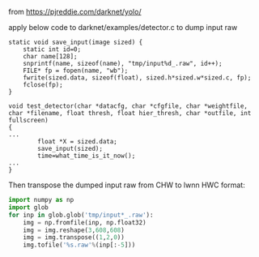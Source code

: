 
from https://pjreddie.com/darknet/yolo/

apply below code to darknet/examples/detector.c to dump input raw

```
static void save_input(image sized) {
	static int id=0;
	char name[128];
	snprintf(name, sizeof(name), "tmp/input%d_.raw", id++);
	FILE* fp = fopen(name, "wb");
	fwrite(sized.data, sizeof(float), sized.h*sized.w*sized.c, fp);
	fclose(fp);
}

void test_detector(char *datacfg, char *cfgfile, char *weightfile, char *filename, float thresh, float hier_thresh, char *outfile, int fullscreen)
{
...
        float *X = sized.data;
        save_input(sized);
        time=what_time_is_it_now();
...
}
```

Then transpose the dumped input raw from CHW to lwnn HWC format:

```python
import numpy as np
import glob
for inp in glob.glob('tmp/input*_.raw'):
    img = np.fromfile(inp, np.float32)
    img = img.reshape(3,608,608)
    img = img.transpose((1,2,0))
    img.tofile('%s.raw'%(inp[:-5]))
```